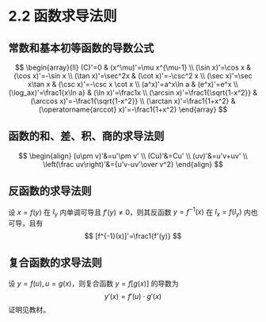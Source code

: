 # 2.2 函数求导法则

## 常数和基本初等函数的导数公式

$$
\begin{array}{ll}
(C)'=0 &
(x^\mu)'=\mu x^{\mu-1} \\
(\sin x)'=\cos x &
(\cos x)'=-\sin x \\
(\tan x)'=\sec^2x &
(\cot x)'=-\csc^2 x \\
(\sec x)'=\sec x\tan x &
(\csc x)'=-\csc x \cot x \\
(a^x)'=a^x\ln a &
(e^x)'=e^x \\
(\log_ax)'=\frac1{x\ln a} &
(\ln x)'=\frac1x \\
(\arcsin x)'=\frac1{\sqrt{1-x^2}} &
(\arccos x)'=-\frac1{\sqrt{1-x^2}} \\
(\arctan x)'=\frac1{1+x^2} &
(\operatorname{arccot} x)'=-\frac1{1+x^2}
\end{array}
$$

## 函数的和、差、积、商的求导法则

$$
\begin{align}
(u\pm v)'&=u'\pm v' \\
(Cu)'&=Cu' \\
(uv)'&=u'v+uv' \\
\left(\frac uv\right)'&={u'v-uv'\over v^2}
\end{align}
$$

## 反函数的求导法则

设 $x=f(y)$ 在 $I_y$ 内单调可导且 $f'(y)\ne0$，则其反函数 $y=f^{-1}(x)$ 在 $I_x=f(I_y)$ 内也可导，且有
$$
[f^{-1}(x)]'=\frac1{f'(y)}
$$

## 复合函数的求导法则

设 $y=f(u),u=g(x)$，则复合函数 $y=f[g(x)]$ 的导数为
$$
y'(x)=f'(u)\cdot g'(x)
$$
证明见教材。